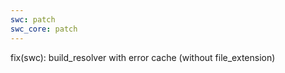 ```yaml
---
swc: patch
swc_core: patch
---
```


fix(swc): build_resolver with error cache (without file_extension)
